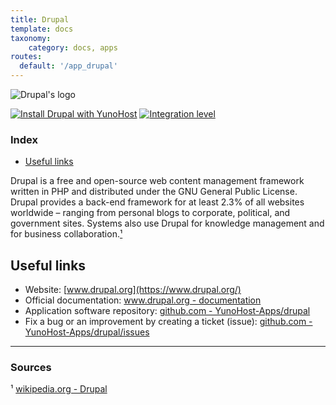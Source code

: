 ```yaml
---
title: Drupal
template: docs
taxonomy:
    category: docs, apps
routes:
  default: '/app_drupal'
---
```


![Drupal's logo](image://drupal_logo.svg?height=80)

[![Install Drupal with YunoHost](https://install-app.yunohost.org/install-with-yunohost.png)](https://install-app.yunohost.org/?app=drupal) [![Integration level](https://dash.yunohost.org/integration/drupal.svg)](https://dash.yunohost.org/appci/app/drupal)

### Index

- [Useful links](#useful-links)

Drupal is a free and open-source web content management framework written in PHP and distributed under the GNU General Public License. Drupal provides a back-end framework for at least 2.3% of all websites worldwide – ranging from personal blogs to corporate, political, and government sites. Systems also use Drupal for knowledge management and for business collaboration.[¹](#sources)

## Useful links

+ Website: [www.drupal.org](https://www.drupal.org/)
+ Official documentation: [www.drupal.org - documentation](https://www.drupal.org/documentation)
+ Application software repository: [github.com - YunoHost-Apps/drupal](https://github.com/YunoHost-Apps/drupal_ynh)
+ Fix a bug or an improvement by creating a ticket (issue): [github.com - YunoHost-Apps/drupal/issues](https://github.com/YunoHost-Apps/drupal_ynh/issues)

-----

### Sources

¹ [wikipedia.org - Drupal](https://en.wikipedia.org/wiki/Drupal)
